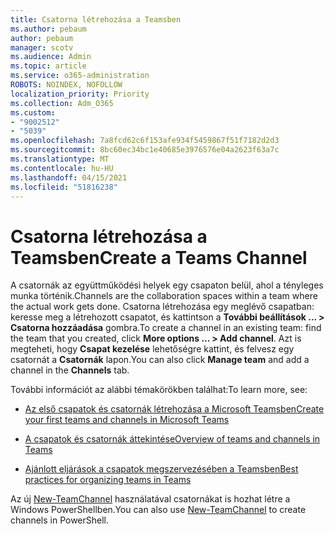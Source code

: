 ```yaml
---
title: Csatorna létrehozása a Teamsben
ms.author: pebaum
author: pebaum
manager: scotv
ms.audience: Admin
ms.topic: article
ms.service: o365-administration
ROBOTS: NOINDEX, NOFOLLOW
localization_priority: Priority
ms.collection: Adm_O365
ms.custom:
- "9002512"
- "5039"
ms.openlocfilehash: 7a8fcd62c6f153afe934f5459867f51f7182d2d3
ms.sourcegitcommit: 8bc60ec34bc1e40685e3976576e04a2623f63a7c
ms.translationtype: MT
ms.contentlocale: hu-HU
ms.lasthandoff: 04/15/2021
ms.locfileid: "51816238"
---
```

# <a name="create-a-teams-channel"></a><span data-ttu-id="233b3-102">Csatorna létrehozása a Teamsben</span><span class="sxs-lookup"><span data-stu-id="233b3-102">Create a Teams Channel</span></span>

<span data-ttu-id="233b3-103">A csatornák az együttműködési helyek egy csapaton belül, ahol a tényleges munka történik.</span><span class="sxs-lookup"><span data-stu-id="233b3-103">Channels are the collaboration spaces within a team where the actual work gets done.</span></span> <span data-ttu-id="233b3-104">Csatorna létrehozása egy meglévő csapatban: keresse meg a létrehozott csapatot, és kattintson a **További beállítások ... > Csatorna hozzáadása** gombra.</span><span class="sxs-lookup"><span data-stu-id="233b3-104">To create a channel in an existing team: find the team that you created, click **More options ... > Add channel**.</span></span> <span data-ttu-id="233b3-105">Azt is megteheti, hogy **Csapat kezelése** lehetőségre kattint, és felvesz egy csatornát a **Csatornák** lapon.</span><span class="sxs-lookup"><span data-stu-id="233b3-105">You can also click **Manage team** and add a channel in the **Channels** tab.</span></span>

<span data-ttu-id="233b3-106">További információt az alábbi témakörökben találhat:</span><span class="sxs-lookup"><span data-stu-id="233b3-106">To learn more, see:</span></span>

- [<span data-ttu-id="233b3-107">Az első csapatok és csatornák létrehozása a Microsoft Teamsben</span><span class="sxs-lookup"><span data-stu-id="233b3-107">Create your first teams and channels in Microsoft Teams</span></span>](https://docs.microsoft.com/MicrosoftTeams/get-started-with-teams-create-your-first-teams-and-channels)

- [<span data-ttu-id="233b3-108">A csapatok és csatornák áttekintése</span><span class="sxs-lookup"><span data-stu-id="233b3-108">Overview of teams and channels in Teams</span></span>](https://docs.microsoft.com/microsoftteams/teams-channels-overview)

- [<span data-ttu-id="233b3-109">Ajánlott eljárások a csapatok megszervezésében a Teamsben</span><span class="sxs-lookup"><span data-stu-id="233b3-109">Best practices for organizing teams in Teams</span></span>](https://docs.microsoft.com/MicrosoftTeams/best-practices-organizing)

<span data-ttu-id="233b3-110">Az új [New-TeamChannel](https://docs.microsoft.com/powershell/module/teams/new-teamchannel?view=teams-ps) használatával csatornákat is hozhat létre a Windows PowerShellben.</span><span class="sxs-lookup"><span data-stu-id="233b3-110">You can also use [New-TeamChannel](https://docs.microsoft.com/powershell/module/teams/new-teamchannel?view=teams-ps) to create channels in PowerShell.</span></span> 
